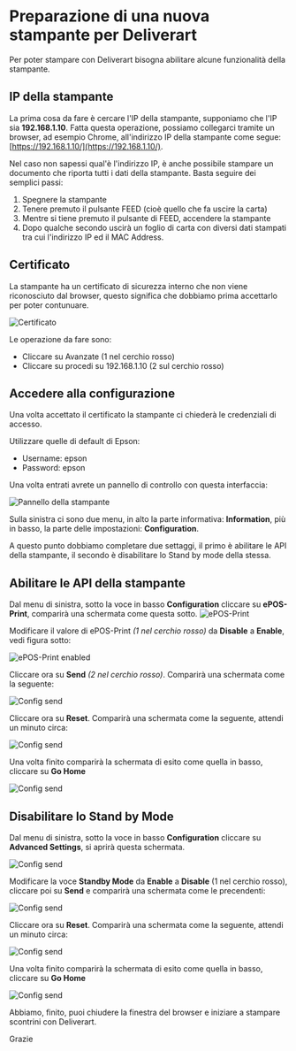 # Preparazione di una nuova stampante per Deliverart

Per poter stampare con Deliverart bisogna abilitare alcune funzionalità della stampante.

## IP della stampante

La prima cosa da fare è cercare l'IP della stampante, supponiamo che l'IP sia **192.168.1.10**.
Fatta questa operazione, possiamo collegarci tramite un browser, ad esempio Chrome, all'indirizzo IP della stampante come segue: [https://192.168.1.10/](https://192.168.1.10/).

Nel caso non sapessi qual'è l'indirizzo IP, è anche possibile stampare un documento che riporta tutti i dati della stampante.
Basta seguire dei semplici passi:
1. Spegnere la stampante
2. Tenere premuto il pulsante FEED (cioè quello che fa uscire la carta)
3. Mentre si tiene premuto il pulsante di FEED, accendere la stampante
4. Dopo qualche secondo uscirà un foglio di carta con diversi dati stampati tra cui l'indirizzo IP ed il MAC Address.

## Certificato

La stampante ha un certificato di sicurezza interno che non viene riconosciuto dal browser, questo significa che dobbiamo prima accettarlo per poter contunuare.

![Certificato](docs/img/certificate-agree.png)

Le operazione da fare sono:

- Cliccare su Avanzate (1 nel cerchio rosso)
- Cliccare su procedi su 192.168.1.10 (2 sul cerchio rosso)

## Accedere alla configurazione

Una volta accettato il certificato la stampante ci chiederà le credenziali di accesso.

Utilizzare quelle di default di Epson:

- Username: epson
- Password: epson

Una volta entrati avrete un pannello di controllo con questa interfaccia:

![Pannello della stampante](docs/img/print-panel.png)

Sulla sinistra ci sono due menu, in alto la parte informativa: **Information**, più in basso, la parte delle impostazioni: **Configuration**.

A questo punto dobbiamo completare due settaggi, il primo è abilitare le API della stampante, il secondo è disabilitare lo Stand by mode della stessa.

## Abilitare le API della stampante

Dal menu di sinistra, sotto la voce in basso **Configuration** cliccare su **ePOS-Print**, comparirà una schermata come questa sotto.
![ePOS-Print](docs/img/epos-print.png)

Modificare il valore di ePOS-Print *(1 nel cerchio rosso)* da **Disable** a **Enable**, vedi figura sotto:

![ePOS-Print enabled](docs/img/epos-print-enable.png)

Cliccare ora su **Send** *(2 nel cerchio rosso)*. Comparirà una schermata come la seguente:

![Config send](docs/img/conf-send-a.png)

Cliccare ora su **Reset**. Comparirà una schermata come la seguente, attendi un minuto circa:

![Config send](docs/img/conf-send-b.png)

Una volta finito comparirà la schermata di esito come quella in basso, cliccare su **Go Home**

![Config send](docs/img/conf-send-c.png)

## Disabilitare lo Stand by Mode

Dal menu di sinistra, sotto la voce in basso **Configuration** cliccare su **Advanced Settings**, si aprirà questa schermata.

![Config send](docs/img/advanced-settings.png)

Modificare la voce **Standby Mode** da **Enable** a **Disable** (1 nel cerchio rosso), cliccare poi su **Send** e comparirà una schermata come le precendenti:

![Config send](docs/img/conf-send-a.png)

Cliccare ora su **Reset**. Comparirà una schermata come la seguente, attendi un minuto circa:

![Config send](docs/img/conf-send-b.png)

Una volta finito comparirà la schermata di esito come quella in basso, cliccare su **Go Home**

![Config send](docs/img/conf-send-c.png)

Abbiamo, finito, puoi chiudere la finestra del browser e iniziare a stampare scontrini con Deliverart.

Grazie
